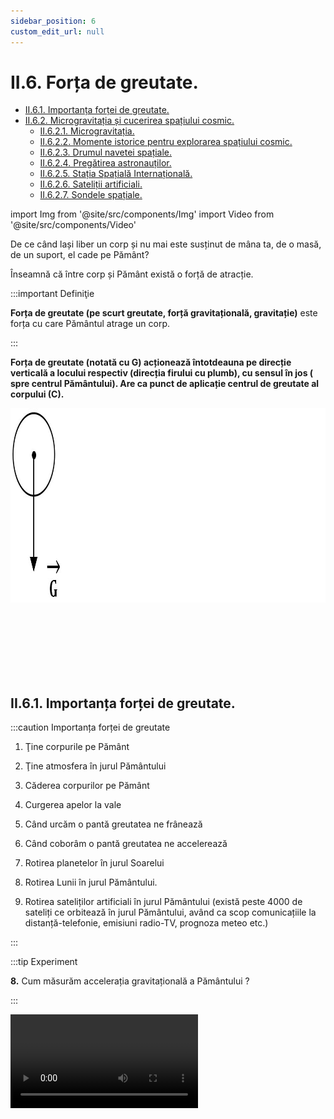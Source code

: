 ```yaml
---
sidebar_position: 6
custom_edit_url: null
---
```


# II.6. Forța de greutate.





<ul class="table-of-contents table-of-contents__left-border"><li><a href="#ii61-importanța-forței-de-greutate" class="table-of-contents__link toc-highlight">II.6.1. Importanța forței de greutate.</a></li><li><a href="#ii62-microgravitația-și-cucerirea-spațiului-cosmic" class="table-of-contents__link toc-highlight">II.6.2. Microgravitația și cucerirea spațiului cosmic.</a><ul><li><a href="#ii621-microgravitația" class="table-of-contents__link toc-highlight">II.6.2.1. Microgravitația.</a></li><li><a href="#ii622-momente-istorice-pentru-explorarea-spațiului-cosmic" class="table-of-contents__link toc-highlight">II.6.2.2. Momente istorice pentru explorarea spațiului cosmic.</a></li><li><a href="#ii623-drumul-navetei-spațiale" class="table-of-contents__link toc-highlight">II.6.2.3. Drumul navetei spațiale.</a></li><li><a href="#ii624-pregătirea-astronauților" class="table-of-contents__link toc-highlight">II.6.2.4. Pregătirea astronauților.</a></li><li><a href="#ii625-stația-spațială-internațională" class="table-of-contents__link toc-highlight">II.6.2.5. Stația Spațială Internațională.</a></li><li><a href="#ii626-sateliții-artificiali" class="table-of-contents__link toc-highlight">II.6.2.6. Sateliții artificiali.</a></li><li><a href="#ii627-sondele-spațiale" class="table-of-contents__link toc-highlight">II.6.2.7. Sondele spațiale.</a></li></ul></li></ul>




import Img from '@site/src/components/Img'
import Video from '@site/src/components/Video'







De ce când lași liber un corp și nu mai este susținut de mâna ta, de o masă, de un suport, el cade pe Pământ?

Înseamnă că între corp și Pământ există o forță de atracție. 


:::important Definiţie
 
**Forța de greutate (pe scurt greutate, forță gravitațională, gravitație)** este forța cu care Pământul atrage un corp. 
 
:::



**Forța de greutate (notată cu G) acționează întotdeauna pe direcție verticală a locului respectiv (direcția firului cu plumb), cu sensul în jos ( spre centrul Pământului). Are ca punct de aplicație centrul de greutate al corpului (C).**

<Img className="img-responsive4" src="fizica/clasa7/capitolul2/2_4_1_Poza1_FortaDeGreutate.jpg" width="1000" height="311" />


<br></br>
<br></br>
<br></br>



## II.6.1. Importanța forței de greutate.



:::caution Importanța forței de greutate


1) Ţine corpurile pe Pământ

2) Ţine atmosfera în jurul Pământului

3) Căderea corpurilor pe Pământ

4) Curgerea apelor la vale

5) Când urcăm o pantă greutatea ne frânează

6) Când coborâm o pantă greutatea ne accelerează

7) Rotirea planetelor în jurul Soarelui

8) Rotirea Lunii în jurul Pământului.

9) Rotirea sateliților artificiali în jurul Pământului (există peste 4000 de sateliți ce orbitează în jurul Pământului, având ca scop comunicațiile la distanță-telefonie, emisiuni radio-TV, prognoza meteo etc.)



:::




:::tip Experiment

**8.** Cum măsurăm accelerația gravitațională a Pământului ?

:::


<Video src="https://www.youtube.com/embed/KF5SzpFSRsc" />


<br></br>

**Materiale necesare:** dinamometru, corp cu cârlig și discuri crestate.



**Descrierea experimentului:** 

- Măsoară cu un dinamometru greutățile mai multor corpuri a căror masă o cunoști.

- Calculează pentru fiecare corp raportul G/m. Trece datele în următorul tabel:
 
<Img className="img-responsive4" src="fizica/clasa7/capitolul2/2_4_1_Poza2_PozaTabelExperiment8.jpg" width="1000" height="403" />


:::note Observaţie

Raportul G/m are aceeași valoare pentru fiecare corp în parte. Se obține valoarea 10 N/kg.

:::




**Concluzia experimentului:**

Raportul G/m are aceeași valoare respectiv 10 N/kg.



:::important Definiţie
 
Raportul dintre greutatea unui corp și masa lui se numește **accelerație gravitațională (notată cu g).** 
 
 
:::

**La suprafața Pământului g = 9,8 N/kg ≅ 10 N /kg.**
 

:::important

**Caracterizarea forței de greutate ca mărime fizică:**

**Simbol:** 


<Img className="img-responsive4" src="fizica/clasa7/capitolul2/2_4_1_Poza2bis0_SimbolulGreutatii.jpg" width="1000" height="63" />

<br></br>
<br></br>



**Formulă de calcul:** 

<Img className="img-responsive4" src="fizica/clasa7/capitolul2/2_4_1_Poza2bis_FormulaGreutatii.jpg" width="1000" height="54" />

unde 

m = masa corpului (în kg) și 

g = accelerația gravitațională la suprafața Pământului = 9,8 N/kg.


<br></br>

**Unitatea de măsură în Sistemul Internațional:** 


<Img className="img-responsive4" src="fizica/clasa7/capitolul2/2_4_1_Poza2bis2_UnitateaDeMasuraAGreutatii_vers2.jpg" width="1000" height="61" />

<br></br>
<br></br>


**Instrumentul de măsură:** 

<Img className="img-responsive4" src="fizica/clasa7/capitolul2/2_4_1_Poza2bis3_InstrumentDeMasuraAGreutatii.jpg" width="1000" height="57" />

:::


<br></br>




<div class="alert alert--success" role="alert">

&#128064 **Experiment: Care minge aterizează mai repede: una de ping-pong sau una de golf ?**



<Video src="https://www.youtube.com/embed/NoQlzxKTm90" />




**Materiale necesare:** o minge de ping-pong, o minge de golf (metalică), vas cu făină.



**Descrierea experimentului:**
- Pregătește o tavă în care să pui făină (pesmet).
- Ridică ambele mingii la aceeași înălțime deasupra tăvii și dă-le drumul în același timp. Care minge atinge prima solul ? Cum sunt urmele lăsate în făină de cele două mingii ?
  > Ambele mingii ajung în același timp în vasul cu făină.
  > Urma lăsată de mingea mai grea (cea de golf) este mai adâncă decât cea lăsată de cea mai ușoară (ping-pong).


<br></br>


**Concluzia experimentului:**

Întrucât cele două mingii parcurg aceeași distanță (h) în același timp, înseamnă că ele coboară accelerat cu viteză identică. Deci, asupra ambelor mingii acționează acceași accelerație, numită accelerație gravitațională.



</div>


<br></br>



<div class="alert alert--warning" role="alert">

&#129300 ***Pentru curioși***

**Căderea liberă ideală și căderea reală a unui corp**

Pentru experimentul realizat cu cele două bile, efectele forței arhimedice și forței de rezistență din partea aerului sunt neglijabile, deoarece distanța de cădere este mică (de ordinul metrilor). Însă pe distanțe mari trebuie să ținem cont de forța arhimedică și de forța de rezistență.

**Căderea liberă ideală** are loc atunci când un obiect este atras numai de forţa gravitaţională, pe verticală în jos, neglijând alte forțe și când viteza inițială a corpului este nulă.

Căderea liberă ideală ar putea avea loc doar în vid, acolo unde atracţia gravitaţională ar fi singura forţă care ar acţiona asupra corpului. Efectul rezistenței aerului și micșorarea accelerației cu altitudinea se vor neglija. Această mișcare idealizată este numită cădere liberă. Accelerația unui corp în cădere liberă se numește accelerație gravitațională și se notează cu litera g. La suprafața Pământului sau în apropierea ei, mărimea accelerației este de aproximativ 9,81 m/s<sup>2</sup>.

Dacă neglijăm rezistenţa aerului, viteza unui corp aflat în cădere liberă creşte cu 9,8 m/s în fiecare secundă.

Alegând un sistem de referință legat de Pământ cu axa Oy cu sensul pozitiv orientat pe verticală în sus, legea vitezei (v) și a poziției (y) mobilului în căderea liberă sunt date de ecuațiile:

v(t) = -g ∙ t

y(t) = -g ∙ t<sup>2</sup>/2


Aplicând legea vitezei, obținem următoarele viteze pentru un corp în cădere liberă în primele 4s:



<Img className="img-responsive4" src="fizica/clasa7/capitolul2/2_4_1_Poza2bis4-caderea-libera-a-unui-corp-in-primele-4-secunde.png" width="1000" height="568" />

<br></br>
<br></br>


După 1 s corpul parcurge o distanță de 4,9 m, iar după 4 s parcurge 78,4 m.

Viteza finala (v<sub>c</sub>) este considerată viteza corpului chiar înainte de a atinge solul.


<Img className="img-responsive4" src="fizica/clasa7/capitolul2/2_4_1_Poza2bis5-formula-timpului-de-cadere-de-la-inaltimea-h.png" width="1000" height="112" />

<br></br>
<br></br>


***În realitate, când un obiect cade prin aer apare o forță de rezistență destul de puternică din partea aerului și o forța arhimedică (forța care acționează asupra oricărui corp aflat într-un fluid), forțe care trebuie luate în calcul de către parașutiști.***

Forța de rezistență din partea aerului nu este constantă, ci depinde de o mulțime de factori, printre care forma, suprafața proiectată a obiectului perpendicular pe direcția de cădere și viteza corpului. Cu cât viteza de coborâre crește, cu atât aerul dezvoltă o forță de rezistență mai mare, forță contrară gravitației.


<Img className="img-responsive4" src="fizica/clasa7/capitolul2/2_4_1_Poza2bis6-fortele-care-actioneaza-asupra-unui-corp-intr-o-cadere-reala.png" width="1000" height="333" />

<br></br>
<br></br>


***Viteza terminală este atinsă atunci când rezistența aerului egalează forța gravitațională. La acel moment mișcarea uniform accelerată a parașutistului se transformă într-o mișcare rectilinie uniformă (cădere spre suprafața Pământului la o viteză constantă). Accelerația fiind zero, viteza corpului nu se mai schimbă, de unde și numele de „viteza terminală“. Viteza este atinsă după o durată de cădere care depinde în special de fluid și de forma obiectului. Pentru a putea atinge viteza terminală este necesară o înălțime considerabilă, peste 450 m.***

Viteza terminală în cazul paraşutiştilor este de 150 km/h şi chiar mai mare în funcție de greutatea persoanei, de forma corpului ei, dar şi de aerodinamică (de tehnica de coborâre aleasă până la momentul deschiderii paraşutei).

În general, o persoană care cade pe suprafața pământului atinge viteza terminală după aproximativ 12 secunde, după ce parcurge o distanță de aproximativ 450 de metri.

Un skydiver (sportiv care efectuează sărituri cu parașuta și diferite manevre înainte de a deschide parașuta) în poziția burtă-pământ atinge o viteză terminală de aproximativ 185 km/h.


<Img className="img-responsive4" src="fizica/clasa7/capitolul2/2_4_1_Poza2bis7-poza-skydiver-pozitia-burta-pamant.png" width="1000" height="229" />

<br></br>
<br></br>

Dacă skydiverul își trage brațele și picioarele, secțiunea transversală este scăzută, viteza terminală crescând până la 320 km/h.


<Img className="img-responsive4" src="fizica/clasa7/capitolul2/2_4_1_Poza2bis8-poza-skydiver-pozitia-cu-bratele-si-picioarele-trase.png" width="1000" height="221" />

<br></br>
<br></br>

Recordul de viteză actual este deținut de Felix Baumgartner, un parașutist și BASE jumper austriac, pe data de 14 octombrie 2012. Din cauza rezistenței scăzute a aerului extrem de rarefiat a reușit să atingă cea mai mare viteză atinsă vreodată de un om fără ajutorul unui vehicul. El a urcat cu un balon umplut cu heliu până în stratosferă, îmbarcat într-o nacelă etanșă până la altitudinea de 39045 m. După o cădere liberă de 4 minute și 19 secunde, Baumgartner a depășit cu mult viteza sunetului, ajungând la o viteză de 1342,8 km/h reprezentând o viteză de 1,25 Mach.



<Img className="img-responsive4" src="fizica/clasa7/capitolul2/2_4_1_Poza2bis9-poza-parasutist-baumgartner-cadere-libere-de-la-39045-metri.png" width="1000" height="212" />

<br></br>
<br></br>

Rolul paraşutei este de a micșora viteza de cădere prin creşterea rezistenţei aerului, datorită suprafeței foarte mari a acesteia. La momentul deschiderii paraşutei forţa de frecare cu aerul atmosferic depăşeşte forţa gravitaţională, astfel că viteza paraşutistului scade simţitor. În câteva momente este frânat ansamblul format de sportiv şi paraşuta deschisă, ceea ce permite o aterizare cu viteze în jurul a 15-25 km/h la momentul contactului cu solul.



<Img className="img-responsive4" src="fizica/clasa7/capitolul2/2_4_1_Poza2bis10-poza-parasutist.png" width="1000" height="259" />



</div>



<br></br>











Până la **Galileo Galilei** (1564-1642) oamenii de ştiinţă credeau că viteza de cădere a corpurilor depinde de greutatea acestora, adică obiectul mai greu ajunge primul la sol. Acum 400 de ani Galilei a efectuat o experienţă legendară în turnul din Pisa. El a demonstrat că obiecte de masă diferite (obuz şi piatră), lăsate libere să cadă, sosesc în acelaşi timp la sol. Astfel el a dovedit că acceleraţia gravitaţională este aceeaşi pentru toate obiectele într-un anumit loc.






:::note Observaţie

a) Orice planetă sau stea exercită o forță de atracție asupra corpurilor aflate în apropierea lor, deci o forță de greutate. Exemple de accelerații gravitaționale la suprafața altor corpuri cerești: Soarele are 274,1N/kg, Jupiter are 25,93 N/kg , Luna are 1,62 N/kg. Deci dacă am călători pe alte planete, acestea ne-ar atrage cu diferite forțe de greutate, dar masa noastră rămâne aceeași, indiferent de planeta vizitată.


b) Greutatea este o forță care se manifestă la distanță prin intermediul câmpului gravitațional din jurul Pământului.


:::


:::important

c)	Accelerația gravitațională (implicit și greutatea corpului) suferă mici variații pe Pământ în funcție de altitudine și latitudine.

- Cu cât altitudinea crește, cu atât accelerația gravitațională scade, deoarece ne îndepărtăm de centrul Pământului (centrul atracției gravitaționale).

- Accelerația gravitațională mai depinde și de latitudine, datorită faptului că Terra nu este o sferă perfectă, ci una turtită la poli și bombată la ecuator. Prin urmare polii (nord și sud) sunt mai aproape de centrul Pământului decât ecuatorul și accelerația gravitațională la poli este mai mare decât cea la ecuator.


**g<sub>Pol</sub> ≅ 9,83 m/s<sup>2</sup>**   și  

**g<sub>Ecuator</sub> ≅ 9,78 m/s<sup>2</sup>**.


<br></br>

<Video src="https://www.youtube.com/embed/0wL5a8v6sh4" />

<br></br>

:::




:::caution Problemă rezolvată

1) În ce loc este mai mică forța necesară decolării unei rachete: atunci când baza de lansare este la malul mării sau în vârful muntelui? Pentru o lansare mai ușoară a rachetei, unde este mai bine să fie plasată baza de lansare: la poli sau la ecuator?


**Rezolvare:**


La lansarea rachetei trebuie învinsă forța de greutate exercitată de către Pământ, care atrage racheta. 

Este de preferat să alegem vârful unui munte cât mai înalt, deoarece ne îndepărtăm de centrul Pământului și scade accelerația gravitațională și implicit forța de atracție a Pământului asupra rachetei.

Ecuatorul față de poli este mai departe de centrul Pământului și scade accelerația gravitațională și implicit forța de atracție a Pământului asupra rachetei.

În concluzie **cel mai bun loc pentru lansarea unei rachete este la ecuator, pe vârful unui munte cât mai înalt.**


<br></br>

<Video src="https://www.youtube.com/embed/dNf89eqnYw8" />

<br></br>



:::









<Video src="https://www.youtube.com/embed/u5t-aiP5DT4" />

<br></br>



:::caution Problemă rezolvată

2) 	Un corp cântărește 600 g. 

Ce greutate are el pe :
a) Pământ ?
b) Lună (g<sub>Lună</sub> = g/6 N/kg)
c) Jupiter (g<sub>Jupiter</sub> = g ∙ 2,5 N/kg)



**Rezolvare:**


- Notăm datele problemei și le transformăm în SI:

<Img className="img-responsive4" src="fizica/clasa7/capitolul2/2_4_1_Poza2_DateleProblemeiModel2_vers2.jpg" width="1000" height="109" />



- Efectuăm calculele pentru cele trei situaţii:

<Img className="img-responsive4" src="fizica/clasa7/capitolul2/2_4_1_Poza3_RezolvareaProblemeiModel2_vers3.jpg" width="1000" height="210" />

:::


<br></br>
<br></br>







## II.6.2. Microgravitația și cucerirea spațiului cosmic.




### II.6.2.1. Microgravitația.


**Gravitația** este forța de atracție dintre două obiecte care au masă. Mişcarea accelerată a unui obiect având masă spre centrul Pământului este descrisă prin intermediul acceleraţiei gravitaționale, notată „g”, cu valoarea  de 9,81 m/s<sup>2</sup>, la suprafața Pământului. Forţa de atracţie gravitaţională scade pe măsură ce distanța dintre obiecte crește.

Un mediu în care să nu simţim efectele gravitației este descris prin **„microgravitaţie” sau „acceleraţie gravitaţională zero”**, deoarece obiectele par a nu avea greutate, adică devin imponderabile. Efectul unei forţe poate fi observat atunci când există o altă forță opusă acesteia, adică o forţă de reacţiune.



_Pentru a obține o gravitație redusă există mai multe soluții:_

1. _Căderea liberă în turnuri vidate_ cu înălțimea de 150 m din cadrul unor laboratoare, în care timp de 4 secunde, obiectul devine imponderabil.

2. _Zborurile parabolice cu avionul_ reprezintă o metodă prin care cei din interiorul avionului pot experimenta o senzaţie de imponderabilitate, datorită manevrelor de urcare şi coborâre. Se pot obtine diferite nivele de gravitație, în funcție de parametrii traiectoriei balistice, astfel gravitație negativă (-0,1G) se poate obține pentru 15 secunde, 0G pentru 25 secunde, gravitație lunară (1/6 G) pentru 40 secunde, iar gravitație marțiană (1/3G) pentru 30 s.




<Img className="img-responsive4" src="fizica/clasa7/capitolul2/II-6-2-microgravitatia-poza1-zborurile-parabolice-cu-avionul.png" width="1000" height="564" />

<br></br>
<br></br>




3. _Rachetele balistice_ în care se obține microgravitație urmează aceelași principiu ca și avioanele, având o traiectorie parabolică (balistică). Agențiile spațiale dispun de o multitudine de rachete, care pot atinge altitudini de la 48 km la 1287 km. În urma lansării, după ce motorul rachetei și-a consumat combustibilul se desprinde de probă. Secțiunea pentru testări, în acest moment începe să-și execute misiunea, iar rezultatele sunt trimise sub forma de informații spre bază. La intrarea în atmosferă, proba este frânată cu ajutorul unei parașute și poate fi recuperată pentru un uz ulterior.


4. _Stația Spațială Internațională_ este un uimitor laborator ştiinţific pentru studiul microgravitaţiei fiind lansată pe o orbită în jurul Pământului. Acolo forța centrifugă „împinge” obiectele aflate pe orbită într-o direcţie opusă forţei de atracţie gravitaţională a Pământului. În consecinţă, un obiect aflat în „cădere liberă” pe o orbită în jurul Pământului, având viteza și altitudinea corectă, poate părea lipsit de greutate.

5. _Zborurile cu navete spațiale la joasă înălțime_ au ca avantaj obținerea gravitației reduse timp de maxim 2 saptamani. Se folosesc sateliți lansați în orbita joasă de aceste navete, în interiorul cărora se instalează probele. După efectuarea experimentelor (durata care diferă de tipul de satelit) aceștia sunt recuperați tot de navete spațiale și readuși la sol.



<br></br>



### II.6.2.2. Momente istorice pentru explorarea spațiului cosmic.

**Primul satelit artificial**, Sputnik 1 a fost lansat de U.R.S.S. la 4 octombrie 1957, de pe cosmodromul Baikonur, Kazahstan. A efectuat 1410 rotații în jurul Terrei, timp de 94 de zile, după care a intrat în atmosfera terestră și s-a dezintegrat prin ardere.

La 3 noiembrie 1957 se lansează Sputnik 2, **care avea la bord primul animal viu, câinele Laika**, prima ființă vie care a ajuns în spațiu. Acest satelit a stat în spațiu 163 de zile, timp în care a efectuat 2370 de rotații circumterestre.

**Iuri Gagarin** devenea, pe 12 aprilie 1961, **primul om care ajungea în spațiu și pe orbita Pământului**. Zborul istoric a durat 108 minute  la bordul capsulei Vostok 1și a făcut din Iuri un erou mondial. Maiorul Iuri Gagarin de numai 27 de ani a fost selecționat în urma unor teste fizice și psihice foarte riguroase, care au constat în multiple salturi cu parașuta, exerciții fizice dificile, dar și perioade în înfometare și privare de oxigen sau izoloare.



<Img className="img-responsive4" src="fizica/clasa7/capitolul2/II-6-2-microgravitatia-poza2-iuri-gagarin.png" width="1000" height="340" />



<br></br>
<br></br>


**John Glenn** a fost primul astronaut american care a făcut turul Pământului la bordul capsulei Mercury, în 1962. Acesta a efectuat 5 rotații în 5 ore.


**În 18 martie 1965, cosmonautul Alexei Leonov** a devenit prima persoană care a pășit în spaţiu. Echipat cu un costum de astronaut şi legat cu un cablu lung de 5,35 metri, a rămas în afara navei timp de 12 minute şi 9 secunde, obţinând porecla de primul **„pieton spaţial”.**

**La 16 iulie 1969, un echipaj format din 3 astronauți americani au decolat spre Lună la bordul rachetei Saturn V, într-o misiune numită Apollo 11.** **Neil Armstrong** (comandantul echipajului), **Michael Collins** (pilotul modulului de comandă) și **Buzz Aldrin** (pilotul modulului lunar), după o călătorie de 4 zile se așază pe orbită în apropierea Lunii. Pe 20 iulie 1969, modulul lunar aterizează pe Lună și Neil Armstrong face primii pași pe Lună. Timp de 2 ore Armstrong și Aldrin au adunat 22 kg de roci, după care au decolat cu modulul lunar, care s-a alipit navei Apollo. Modulul de comandă cu cei 3 astronauți a aterizat pe mare la 24 iulie 1969.

După misiunea Apollo, mai multe echipaje s-au întors pe Lună pentru a o explora.



<br></br>



### II.6.2.3. Drumul navetei spațiale.




Cea mai frecventă definiție a spațiului cosmic este tot ceea ce se află la 80-100 km deasupra suprafeței Pământului.


Rachetele sunt singurul mijloc practic de a ajunge în spațiu. Pentru ca o rachetă să intre în spațiu exterior are nevoie o viteză numită viteză cosmică (de eliberare) ca să scape de atracția Pământului:





<Img className="img-responsive4" src="fizica/clasa7/capitolul2/II-6-2-microgravitatia-poza3-formula-vitezei-cosmice.png" width="1000" height="72" />






unde g ≈ 9,8 m/s² (accelerația gravitațională a la suprafața Pământului) și

r ≈ 6360 km(raza Pământului).


Pentru a trece pe orbita joasă a Pământului o navă trebuie să atingă viteza de 7900 m/s, adică 28400 km/h, iar pentru a junge pe Lună trebuie să aibă o viteză de 40500 km/h.

**Spre deosebire de rachete (folosite doar o dată), navetele spațiale pot face mai multe călătorii între Pământ și spațiu. Navetele sunt propulsate în spațiu cu ajutorul rachetelor.**

**Nava decolează, atașată unui imens rezervor flancat de 2 relee de detonare. După decolare, când releele de detonare nu mai au combustibil, ele se desprind de navă și cad în mare, fiind ulterior recuperate. Acum nava se va roti în jurul Pământului. Potrivit misiunii sale, naveta poate depune sau prelua un satelit sau revine la Stația Spațială Internațională (SSI). Când și-a încheiat misiunea pleacă de pe orbită și ca un planor, coboară timp de o oră. Când intră în atmosfera terestră ea se încălzește foarte mult datorită frecării cu aerul, fiind protejată de un scut antitermic. Nava coboară spre pistă cu o viteză foarte mare, fiind încetinită de o parașută chiar înainte de aterizare.**


<Img className="img-responsive4" src="fizica/clasa7/capitolul2/II-6-2-microgravitatia-poza4-naveta-spatiala.png" width="1000" height="564" />


<br></br>
<br></br>



<br></br>



### II.6.2.4. Pregătirea astronauților.


**O călătorie în spațiu se pregătește timp de luni de zile, deoarece condițiile de viață nu sunt identice celor de pe Pământ.**

**Selecția cosmonauților se efectuează printr-o serie de teste pentru o stare fizică excelentă, văz și auz foarte fine, echilibru mental ireproșabil, cunoștințe științifice și tehnice avansate.**

**Astronauții se antrenează într-un imens bazin cu apă pentru a se pregăti pentru lipsa de gravitație din spațiu, unde forța de atracție a Pământului este foarte mică și totul plutește.**

**Astronauții mai se antrenează în simulatoare, unde reproduc mișcările pe care le vor face în naveta spațială (depanare, reparare de sateliți, ieșirea din navă etc.). Ei se mai antrenează într-o centrifugă pentru a se obișnui cu accelerațiile puternice care au loc la decolare. De asemenea se mai antrenează în avioane cu zboruri parabolice pentru simularea imponderabilității existente în navetele spațiale.**




<br></br>



### II.6.2.5. Stația Spațială Internațională.

**Stația Spațială Internațională (SSI) este cea mai mare navă spațială, fiind situată la 400 km altitudine. Șaisprezece țări din lume au contribuit la construcția sa. Primul modul rus, Zvezda, a fost lansat în 1998. Odată finalizată în 2010, SSI măsura 108 m în lungime și 79 m în lățime( puțin mai mare decât un teren de fotbal). Ea face înconjurul Pământului la fiecare 90 de minute. Aici se efectuează experimente științifice importante.**


În laborator, cosmonauții studiază comportamentul și reacțiile corpului uman. Ei creează noi medicamente, descoperă aliaje noi, studiază dezvoltarea embrionilor de plante și de animale în lipsa gravitației.




<Img className="img-responsive4" src="fizica/clasa7/capitolul2/II-6-2-microgravitatia-poza5-statia-spatiala-internationala.png" width="1000" height="480" />


<br></br>
<br></br>



Odată ajunși în SSI astronauții vor rămâne pentru mai multe săptămâni/luni, fiind nevoiți să trăiască cu lipsa gravitației:

- Cabina de duș la bord este una specială, dar cel mai adesea astronauții se șterg cu șervețele de unică folosință sau cu prosoape umede.

- Dinții se curăță cu o pastă de dinți specială, care nu se scuipă.

- Aspiratorul este necesar după tăierea părului.

- Aparatele de ras sunt prevăzute cu mici aspiratoare.

- Apa și sucurile de fructe sunt băute din pungi cu un pai.

- Alimentele, care zboară, trebuie împinse spre gură.

- Mâncarea este la conservă sau produse congelate, liofilizate(deshidratate).

- Astronauții dorm într-un sac de dormit bine ancorat de pereții stației.

- Hainele sunt comode (trening, tricou, șosete).

- Pentru necesitățile fiziologice există toalete care aspiră excrementele care sunt depozitate și ulterior aruncate în spațiu.

- Aerul este recondiționat de un sistem foarte zgomotos.

- Pentru că astronauții sunt imponderabili, mușchii lor nu lucrează și se slăbesc foarte mult. Pentru a se menține în formă, ei fac zilnic exerciții fizice, timp de o oră şi jumătate pe zi, fie pe o bicicletă de fitness, fie pe o bandă de alergat.

- Comunicarea cu familia se face prin stație radio sau prin email.




<Img className="img-responsive4" src="fizica/clasa7/capitolul2/II-6-2-microgravitatia-poza6-astronaut-in-statia-spatiala-internationala.png" width="1000" height="314" />


<br></br>
<br></br>


- **Când ies în afara stației, cosmonauții trebuie să îmbrace costume de 100 kg care îi protejează de radiații, de meteoriți, de lipsa presiunii atmosferice și le asigură oxigenul pentru respirație.**  Pentru început trebuie să amintim că partea exterioară a costumului, care îl protejează pe astronaut şi îi permite să se deplaseze în spaţiu, poartă numele de Extravehicular Mobility Unit (EMU) şi are acelaşi design de aproximativ 40 de ani. Totuşi, pe sub el, un astronaut poartă multe alte lucruri care să îl ajute să realizeze activităţile în mediul extravehicular. Primul lucru pe care îl îmbracă un astronaut pentru o misiune extravehiculară este scutecul. Unele misiuni durează şi 6 ore, motiv pentru care scutecul este o necesitate. Apoi, pasul următor constă în îmbrăcarea unui costum de corp care să absoarbă transpiraţia. Cel de-al treilea „accesoriu” este un costumul cu sistem de răcire lichidă dotat cu o serie de cabluri prin care circulă apa, cu scopul de a menţine constantă temperatura corpului. Alte elemente ce se aplică înainte de EMU, pe lângă casca de comunicare, sunt mănuşile de bumbac care absorb transpiraţia şi o serie bandajele speciale care au rolul de a proteja pielea aeronautului şi a preveni apariţia vânătăilor în timp ce poartă costumul. Abia după ce a îmbrăcat toate aceste componente, astronautul îşi poate pune costumul EMU. Mai întâi se îmbracă partea inferioară a costumului, pentru ca apoi, astronautul să se strecoare în partea superioară care este suspendată. Ultimele elemente sunt, desigur, casca şi mănuşile.



<Img className="img-responsive4" src="fizica/clasa7/capitolul2/II-6-2-microgravitatia-poza7-astronaut-in-costum-spatial.png" width="1000" height="500" />


<br></br>
<br></br>

<br></br>




### II.6.2.6. Sateliții artificiali.



**Sateliții artificiali sunt plasați pe orbită în jurul Pământului la altitudini diferite, între 200 km și 36000 km, în funcție de misiunea lor. Ei sunt mici laboratoare dotate cu antene și diferite instrumente, care colectează și transmit informații pe Pământ. Sunt sateliți pentru comunicații la distanță(telefonie, internet, programe TV etc.), pentru prezicerea vremii și a dezastrelor naturale(uragane, cicloane), sateliți  militari, sateliți de navigație și sateliți de cercetare.**



Sateliții geostaționari se învârtesc în planul ecuatorului, la o altitudine de 35800 km de suprafața Pământului. Ei fac înconjurul planetei în 23 h 56 min, adică exact o zi în care și Pământul realizează o rotație completă în jurul propriei axe. Este cazul sateliților de telecomunicații.

Toate schimburile de informații între un satelit și Pământ au loc cu antene de emisie și de recepție a undelor radio.

Există peste 4000 de sateliți artificiali, cu o durată de viață de câțiva ani, unii chiar de 15 ani.



<Img className="img-responsive4" src="fizica/clasa7/capitolul2/II-6-2-microgravitatia-poza8-sateliti-geostationari.png" width="1000" height="340" />


<br></br>
<br></br>

<br></br>


### II.6.2.7. Sondele spațiale.


**Sondele spațiale sunt dispozitive care explorează planete încă inaccesibile oamenilor.**



Prima sondă spațială a fost Luna-1 (Lunik-1) lansată la 2 ianuarie 1959 spre Lună. Sondele spațiale sunt misiuni spațiale fără echipaj uman la bord, fiind astfel mai simplu de realizat și prezentând riscuri mai mici. Modelele recente pot fi pe de-o parte conduse prin radio de pe Pământ, dar dacă sunt trimise la mari depărtări, unde semnalele radio ajung abia după minute, ore sau chiar zile de la transmitere, atunci, pentru a-și atinge scopul, au nevoie și de autonomie robotică (computere pentru comandă și control). De exemplu, Sonda spațială NASA Voyager 1 a zburat pe lângă Jupiter în 1979 și pe lângă Saturn în 1980, înainte de a traversa granița sistemului solar, în august 2012.



<Img className="img-responsive4" src="fizica/clasa7/capitolul2/II-6-2-microgravitatia-poza9-sonde-spatiale.png" width="1000" height="420" />


